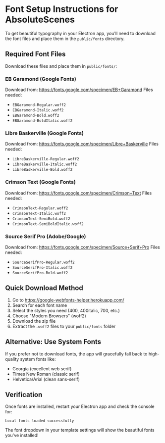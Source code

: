 # Font Setup Instructions for AbsoluteScenes

To get beautiful typography in your Electron app, you'll need to download the font files and place them in the `public/fonts` directory.

## Required Font Files

Download these files and place them in `public/fonts/`:

### EB Garamond (Google Fonts)
Download from: https://fonts.google.com/specimen/EB+Garamond
Files needed:
- `EBGaramond-Regular.woff2`
- `EBGaramond-Italic.woff2`  
- `EBGaramond-Bold.woff2`
- `EBGaramond-BoldItalic.woff2`

### Libre Baskerville (Google Fonts)
Download from: https://fonts.google.com/specimen/Libre+Baskerville
Files needed:
- `LibreBaskerville-Regular.woff2`
- `LibreBaskerville-Italic.woff2`
- `LibreBaskerville-Bold.woff2`

### Crimson Text (Google Fonts)
Download from: https://fonts.google.com/specimen/Crimson+Text
Files needed:
- `CrimsonText-Regular.woff2`
- `CrimsonText-Italic.woff2`
- `CrimsonText-SemiBold.woff2`
- `CrimsonText-SemiBoldItalic.woff2`

### Source Serif Pro (Adobe/Google)
Download from: https://fonts.google.com/specimen/Source+Serif+Pro
Files needed:
- `SourceSerifPro-Regular.woff2`
- `SourceSerifPro-Italic.woff2`
- `SourceSerifPro-Bold.woff2`

## Quick Download Method

1. Go to https://google-webfonts-helper.herokuapp.com/
2. Search for each font name
3. Select the styles you need (400, 400italic, 700, etc.)
4. Choose "Modern Browsers" (woff2)
5. Download the zip file
6. Extract the `.woff2` files to your `public/fonts` folder

## Alternative: Use System Fonts

If you prefer not to download fonts, the app will gracefully fall back to high-quality system fonts like:
- Georgia (excellent web serif)
- Times New Roman (classic serif)
- Helvetica/Arial (clean sans-serif)

## Verification

Once fonts are installed, restart your Electron app and check the console for:
```
Local fonts loaded successfully
```

The font dropdown in your template settings will show the beautiful fonts you've installed!
